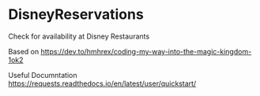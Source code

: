 # DisneyReservations
Check for availability at Disney Restaurants

Based on https://dev.to/hmhrex/coding-my-way-into-the-magic-kingdom-1ok2

Useful Documntation
https://requests.readthedocs.io/en/latest/user/quickstart/
